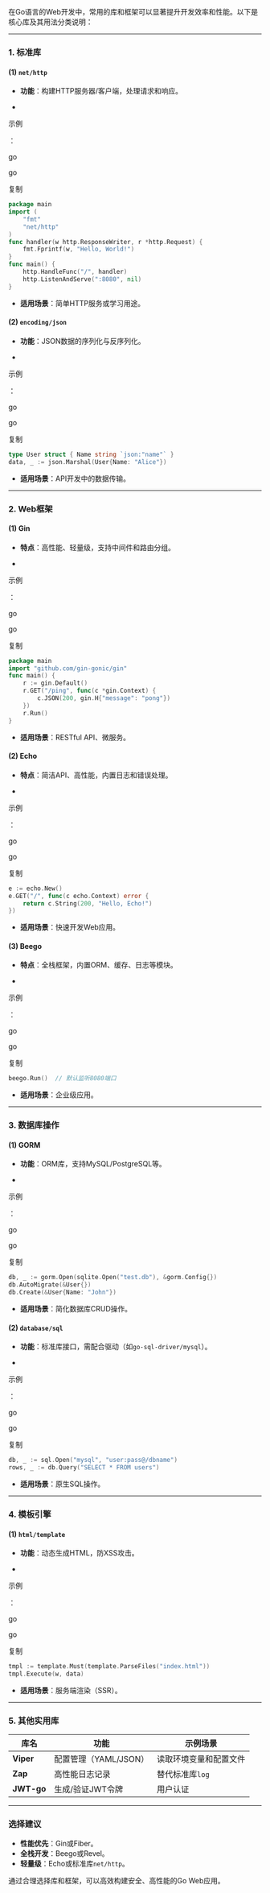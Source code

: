 在Go语言的Web开发中，常用的库和框架可以显著提升开发效率和性能。以下是核心库及其用法分类说明：

------

### **1. 标准库**

#### **(1) `net/http`**

- **功能**：构建HTTP服务器/客户端，处理请求和响应。

- 

  示例

  ：

  go

  go

  复制

  ```go
  package main
  import (
      "fmt"
      "net/http"
  )
  func handler(w http.ResponseWriter, r *http.Request) {
      fmt.Fprintf(w, "Hello, World!")
  }
  func main() {
      http.HandleFunc("/", handler)
      http.ListenAndServe(":8080", nil)
  }
  ```

- **适用场景**：简单HTTP服务或学习用途。

#### **(2) `encoding/json`**

- **功能**：JSON数据的序列化与反序列化。

- 

  示例

  ：

  go

  go

  复制

  ```go
  type User struct { Name string `json:"name"` }
  data, _ := json.Marshal(User{Name: "Alice"})
  ```

- **适用场景**：API开发中的数据传输。

------

### **2. Web框架**

#### **(1) Gin**

- **特点**：高性能、轻量级，支持中间件和路由分组。

- 

  示例

  ：

  go

  go

  复制

  ```go
  package main
  import "github.com/gin-gonic/gin"
  func main() {
      r := gin.Default()
      r.GET("/ping", func(c *gin.Context) {
          c.JSON(200, gin.H{"message": "pong"})
      })
      r.Run()
  }
  ```

- **适用场景**：RESTful API、微服务。

#### **(2) Echo**

- **特点**：简洁API、高性能，内置日志和错误处理。

- 

  示例

  ：

  go

  go

  复制

  ```go
  e := echo.New()
  e.GET("/", func(c echo.Context) error {
      return c.String(200, "Hello, Echo!")
  })
  ```

- **适用场景**：快速开发Web应用。

#### **(3) Beego**

- **特点**：全栈框架，内置ORM、缓存、日志等模块。

- 

  示例

  ：

  go

  go

  复制

  ```go
  beego.Run()  // 默认监听8080端口
  ```

- **适用场景**：企业级应用。

------

### **3. 数据库操作**

#### **(1) GORM**

- **功能**：ORM库，支持MySQL/PostgreSQL等。

- 

  示例

  ：

  go

  go

  复制

  ```go
  db, _ := gorm.Open(sqlite.Open("test.db"), &gorm.Config{})
  db.AutoMigrate(&User{})
  db.Create(&User{Name: "John"})
  ```

- **适用场景**：简化数据库CRUD操作。

#### **(2) `database/sql`**

- **功能**：标准库接口，需配合驱动（如`go-sql-driver/mysql`）。

- 

  示例

  ：

  go

  go

  复制

  ```go
  db, _ := sql.Open("mysql", "user:pass@/dbname")
  rows, _ := db.Query("SELECT * FROM users")
  ```

- **适用场景**：原生SQL操作。

------

### **4. 模板引擎**

#### **(1) `html/template`**

- **功能**：动态生成HTML，防XSS攻击。

- 

  示例

  ：

  go

  go

  复制

  ```go
  tmpl := template.Must(template.ParseFiles("index.html"))
  tmpl.Execute(w, data)
  ```

- **适用场景**：服务端渲染（SSR）。

------

### **5. 其他实用库**

| 库名       | 功能                  | 示例场景               |
| ---------- | --------------------- | ---------------------- |
| **Viper**  | 配置管理（YAML/JSON） | 读取环境变量和配置文件 |
| **Zap**    | 高性能日志记录        | 替代标准库`log`        |
| **JWT-go** | 生成/验证JWT令牌      | 用户认证               |

------

### **选择建议**

- **性能优先**：Gin或Fiber。
- **全栈开发**：Beego或Revel。
- **轻量级**：Echo或标准库`net/http`。

通过合理选择库和框架，可以高效构建安全、高性能的Go Web应用。